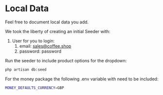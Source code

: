 # Local Data

Feel free to document local data you add.

We took the liberty of creating an initial Seeder with:
1. User for you to login:
   1. email: sales@coffee.shop
   2. password: password

Run the seeder to include product options for the dropdown:
```bash
php artisan db:seed
```
For the money package the following .env variable with need to be included:
```bash
MONEY_DEFAULTS_CURRENCY=GBP
```
